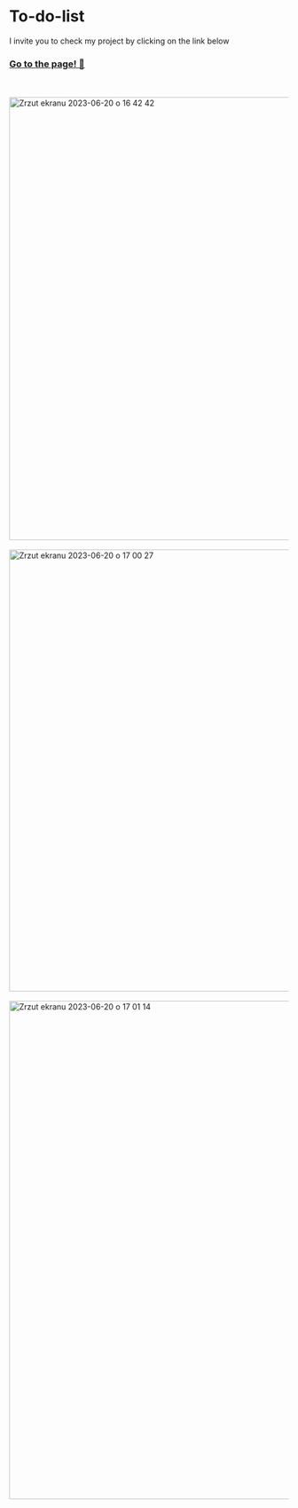 # To-do-list
I invite you to check my project by clicking on the link below
<br>
### [Go to the page! 🙂](https://k4mlas.github.io/To-do-list/)
<br>
<br>
<img align="center" width="799" alt="Zrzut ekranu 2023-06-20 o 16 42 42" src="https://github.com/k4mlas/To-do-list/assets/112805847/b34a9f4e-f8e0-4e23-99ec-c14f11e072a1">
<br>
<br>
<img width="797" alt="Zrzut ekranu 2023-06-20 o 17 00 27" src="https://github.com/k4mlas/To-do-list/assets/112805847/25ef9459-744a-4240-9e47-8ea90bbdb563">
<br>
<br>
<img width="899" alt="Zrzut ekranu 2023-06-20 o 17 01 14" src="https://github.com/k4mlas/To-do-list/assets/112805847/a848622a-bd6e-4029-9bb4-3576e6c60405">




